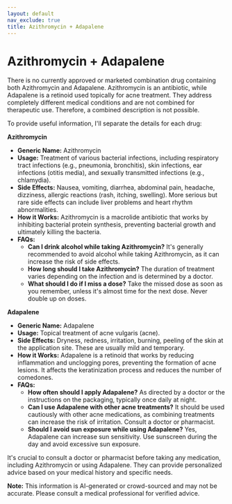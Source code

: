 ```yaml
---
layout: default
nav_exclude: true
title: Azithromycin + Adapalene
---
```


# Azithromycin + Adapalene

There is no currently approved or marketed combination drug containing both Azithromycin and Adapalene.  Azithromycin is an antibiotic, while Adapalene is a retinoid used topically for acne treatment.  They address completely different medical conditions and are not combined for therapeutic use.  Therefore, a combined description is not possible.

To provide useful information, I'll separate the details for each drug:

**Azithromycin**

* **Generic Name:** Azithromycin
* **Usage:** Treatment of various bacterial infections, including respiratory tract infections (e.g., pneumonia, bronchitis), skin infections, ear infections (otitis media), and sexually transmitted infections (e.g., chlamydia).
* **Side Effects:** Nausea, vomiting, diarrhea, abdominal pain, headache, dizziness, allergic reactions (rash, itching, swelling).  More serious but rare side effects can include liver problems and heart rhythm abnormalities.
* **How it Works:** Azithromycin is a macrolide antibiotic that works by inhibiting bacterial protein synthesis, preventing bacterial growth and ultimately killing the bacteria.
* **FAQs:**
    * **Can I drink alcohol while taking Azithromycin?**  It's generally recommended to avoid alcohol while taking Azithromycin, as it can increase the risk of side effects.
    * **How long should I take Azithromycin?** The duration of treatment varies depending on the infection and is determined by a doctor.
    * **What should I do if I miss a dose?** Take the missed dose as soon as you remember, unless it's almost time for the next dose.  Never double up on doses.

**Adapalene**

* **Generic Name:** Adapalene
* **Usage:** Topical treatment of acne vulgaris (acne).
* **Side Effects:** Dryness, redness, irritation, burning, peeling of the skin at the application site.  These are usually mild and temporary.
* **How it Works:** Adapalene is a retinoid that works by reducing inflammation and unclogging pores, preventing the formation of acne lesions.  It affects the keratinization process and reduces the number of comedones.
* **FAQs:**
    * **How often should I apply Adapalene?**  As directed by a doctor or the instructions on the packaging, typically once daily at night.
    * **Can I use Adapalene with other acne treatments?**  It should be used cautiously with other acne medications, as combining treatments can increase the risk of irritation. Consult a doctor or pharmacist.
    * **Should I avoid sun exposure while using Adapalene?** Yes, Adapalene can increase sun sensitivity.  Use sunscreen during the day and avoid excessive sun exposure.


It's crucial to consult a doctor or pharmacist before taking any medication, including Azithromycin or using Adapalene. They can provide personalized advice based on your medical history and specific needs.


**Note:** This information is AI-generated or crowd-sourced and may not be accurate. Please consult a medical professional for verified advice.